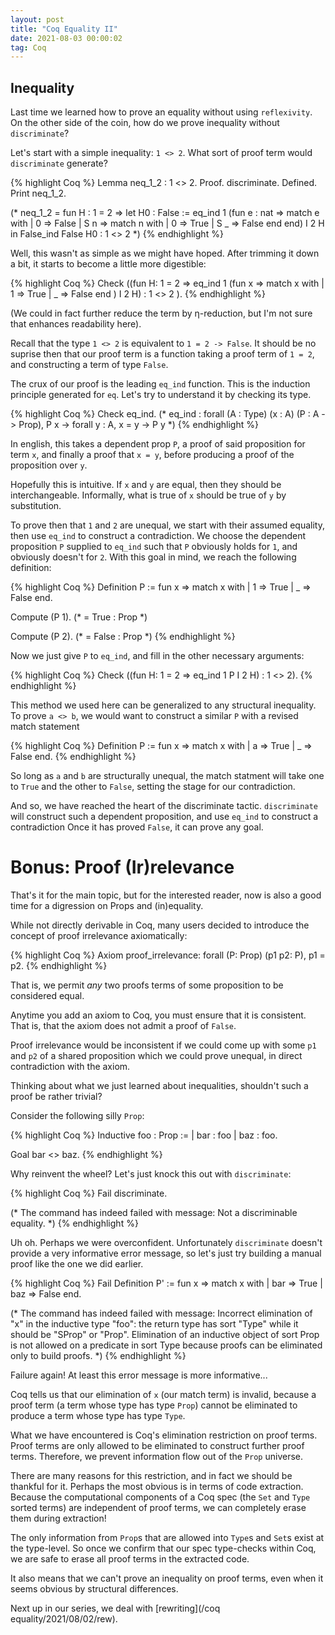 ```yaml
---
layout: post
title: "Coq Equality II"
date: 2021-08-03 00:00:02
tag: Coq
---
```


<!-- Click [here](/assets/coq/Inequality.v) for the corresponding Coq file. -->

## Inequality

Last time we learned how to prove an equality without using `reflexivity`.
On the other side of the coin, how do we prove inequality without `discriminate`?

Let's start with a simple inequality: `1 <> 2`. What sort of proof term would `discriminate` generate?

{% highlight Coq %}
Lemma neq_1_2 : 1 <> 2.
Proof.
  discriminate.
Defined.
Print neq_1_2.

(* neq_1_2 = 
   fun H : 1 = 2 =>
   let H0 : False :=
     eq_ind 1
	   (fun e : nat =>
        match e with
        | 0 => False
        | S n => match n with
                 | 0 => True
                 | S _ => False
                 end
        end) I 2 H in
   False_ind False H0
        : 1 <> 2
 *)
{% endhighlight %}
    
Well, this wasn't as simple as we might have hoped. After trimming it down a bit, it starts to become a little more digestible:

{% highlight Coq %}
Check ((fun H: 1 = 2 =>
  eq_ind 1 (fun x =>
    match x with 
    | 1 => True
    | _ => False
    end
  ) I 2 H) : 1 <> 2
).
{% endhighlight %}

(We could in fact further reduce the term by η-reduction, but I'm not sure that enhances readability here).

   Recall that the type `1 <> 2` is equivalent to `1 = 2 -> False`. It should be no suprise
   then that our proof term is a function taking a proof term of `1 = 2`, and constructing
   a term of type `False`.

   The crux of our proof is the leading `eq_ind` function. This is the 
   induction principle generated for `eq`. Let's try to understand it by 
   checking its type.
 

{% highlight Coq %}
Check eq_ind.
(* eq_ind
	 : forall (A : Type) (x : A) (P : A -> Prop),
       P x -> forall y : A, x = y -> P y
 *)
{% endhighlight %}


 In english, this takes a dependent prop `P`, a proof of said proposition 
   for term `x`, and finally a proof that `x = y`, before producing a proof 
   of the proposition over `y`.

   <!-- This is certainly intuitive. If `x` and `y` are definitionally equal (as is 
   asserted by the `eq` type), then certainly they should be interchangeable. -->

   Hopefully this is intuitive. If `x` and `y` are equal, then they should be 
   interchangeable. Informally, what is true of `x` should be true of `y` by substitution.

  To prove then that `1` and `2` are unequal, we start with their assumed equality, 
  then use `eq_ind` to construct a contradiction.
  We choose the dependent proposition `P` supplied to `eq_ind` such that `P` obviously 
  holds for `1`, and obviously doesn't for `2`.
  With this goal in mind, we reach the following definition:
 
{% highlight Coq %}
Definition P := fun x =>
  match x with 
  | 1 => True
  | _ => False
  end.

Compute (P 1).
(* = True : Prop *)

Compute (P 2).
(* = False : Prop *)
{% endhighlight %}

 
 Now we just give `P` to `eq_ind`, and fill in the other necessary arguments: 

{% highlight Coq %}
Check ((fun H: 1 = 2 => eq_ind 1 P I 2 H) : 1 <> 2).
{% endhighlight %}


 This method we used here can be generalized to any structural inequality. To prove 
  `a <> b`, we would want to construct a similar `P` with a revised match statement

{% highlight Coq %}
Definition P := fun x =>
  match x with 
  | a => True 
  | _ => False
  end.
{% endhighlight %}
   
   So long as `a` and `b` are structurally unequal, the match statment will take one to 
   `True` and the other to `False`, setting the stage for our contradiction.

   And so, we have reached the heart of the discriminate tactic. `discriminate` will 
   construct such a dependent proposition, and use `eq_ind` to construct a contradiction
   Once it has proved `False`, it can prove any goal.
 

# Bonus: Proof (Ir)relevance
 
 That's it for the main topic, but for the interested reader, now is also a good time 
   for a digression on Props and (in)equality.

   While not directly derivable in Coq, many users decided to introduce the concept of proof 
   irrelevance axiomatically:
 
{% highlight Coq %}
Axiom proof_irrelevance: forall (P: Prop) (p1 p2: P), p1 = p2.
{% endhighlight %}


 <!-- That is, we are now permitting two terms of sort `Prop` to be considered equal,
   *even if they are not definitionally equal*. -->

  That is, we permit *any* two proofs terms of some proposition to be considered equal.

   Anytime you add an axiom to Coq, you must ensure that it is consistent. That is,
   that the axiom does not admit a proof of `False`.

   Proof irrelevance would be inconsistent if we could come up with some `p1` and `p2` 
   of a shared proposition which we could prove unequal, in direct contradiction with 
   the axiom.

   Thinking about what we just learned about inequalities, shouldn't such a proof be 
   rather trivial?

   Consider the following silly `Prop`:
 
{% highlight Coq %}
Inductive foo : Prop :=
  | bar : foo 
  | baz : foo.

Goal bar <> baz.
{% endhighlight %}

 Why reinvent the wheel? Let's just knock this out with `discriminate`:
 
{% highlight Coq %}
Fail discriminate.

(* The command has indeed failed with message:
   Not a discriminable equality.
 *)
{% endhighlight %}
   
   Uh oh. Perhaps we were overconfident. Unfortunately `discriminate` doesn't provide a very 
   informative error message, so let's just try building a manual proof like the one we did 
   earlier.

{% highlight Coq %}
Fail Definition P' := fun x =>
  match x with 
  | bar => True
  | baz => False
  end.
 
(* The command has indeed failed with message:
   Incorrect elimination of "x" in the inductive type "foo":
   the return type has sort "Type" while it should be "SProp" or "Prop".
   Elimination of an inductive object of sort Prop
   is not allowed on a predicate in sort Type
   because proofs can be eliminated only to build proofs.
 *)
{% endhighlight %}


 Failure again! At least this error message is more informative...

   Coq tells us that our elimination of `x` (our match term) is invalid, because a proof term
   (a term whose type has type `Prop`) cannot be eliminated to produce a term whose type 
   has type `Type`.
   
   What we have encountered is Coq's elimination restriction on proof terms. Proof terms are only
   allowed to be eliminated to construct further proof terms. Therefore, we prevent information 
   flow out of the `Prop` universe.

   There are many reasons for this restriction, and in fact we should be thankful for 
   it. Perhaps the most obvious is in terms of code extraction. Because the computational 
   components of a Coq spec (the `Set` and `Type` sorted terms) are independent of proof terms,
   we can completely erase them during extraction!

   The only information from `Prop`s that are allowed into `Type`s and `Set`s exist at the 
   type-level. So once we confirm that our spec type-checks within Coq, we are safe to erase 
   all proof terms in the extracted code.

   It also means that we can't prove an inequality on proof terms, even when it seems obvious by 
   structural differences.

Next up in our series, we deal with [rewriting](/coq equality/2021/08/02/rew).
